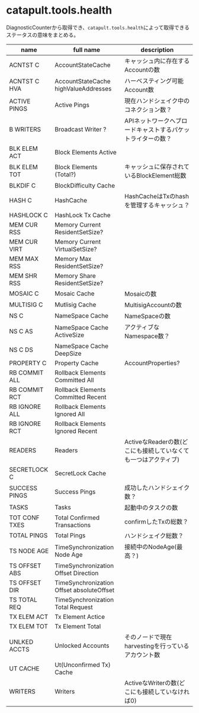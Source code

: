 # catapult.tools.health

DiagnosticCounterから取得でき、`catapult.tools.health`によって取得できるステータスの意味をまとめる。

| name          | full name                                 | description                                                    |
| ------------- | ----------------------------------------- | -------------------------------------------------------------- |
| ACNTST C      | AccountStateCache                         | キャッシュ内に存在するAccountの数                              |
| ACNTST C HVA  | AccountStateCache highValueAddresses      | ハーベスティング可能Account数                                  |
| ACTIVE PINGS  | Active Pings                              | 現在ハンドシェイク中のコネクション数？                         |
| B WRITERS     | Broadcast Writer ?                        | APIネットワークへブロードキャストするパケットライターの数？    |
| BLK ELEM ACT  | Block Elements Active                     |                                                                |
| BLK ELEM TOT  | Block Elements (Total?)                   | キャッシュに保存されているBlockElement総数                     |
| BLKDIF C      | BlockDifficulty Cache                     |                                                                |
| HASH C        | HashCache                                 | HashCacheはTxのhashを管理するキャッシュ？                      |
| HASHLOCK C    | HashLock Tx Cache                         |                                                                |
| MEM CUR RSS   | Memory Current ResidentSetSize?           |                                                                |
| MEM CUR VIRT  | Memory Current VirtualSetSize?            |                                                                |
| MEM MAX RSS   | Memory Max ResidentSetSize?               |                                                                |
| MEM SHR RSS   | Memory Share ResidentSetSize?             |                                                                |
| MOSAIC C      | Mosaic Cache                              | Mosaicの数                                                     |
| MULTISIG C    | Mutlisig Cache                            | MultisigAccountの数                                            |
| NS C          | NameSpace Cache                           | NameSpaceの数                                                  |
| NS C AS       | NameSpace Cache ActiveSize                | アクティブなNamespace数？                                      |
| NS C DS       | NameSpace Cache DeepSize                  |                                                                |
| PROPERTY C    | Property Cache                            | AccountProperties?                                             |
| RB COMMIT ALL | Rollback Elements Committed All           |                                                                |
| RB COMMIT RCT | Rollback Elements Committed Recent        |                                                                |
| RB IGNORE ALL | Rollback Elements Ignored All             |                                                                |
| RB IGNORE RCT | Rollback Elements Ignored Recent          |                                                                |
| READERS       | Readers                                   | ActiveなReaderの数(どこにも接続していなくても一つはアクティブ) |
| SECRETLOCK C  | SecretLock Cache                          |                                                                |
| SUCCESS PINGS | Success Pings                             | 成功したハンドシェイク数？                                     |
| TASKS         | Tasks                                     | 起動中のタスクの数                                             |
| TOT CONF TXES | Total Confirmed Transactions              | confirmしたTxの総数？                                          |
| TOTAL PINGS   | Total Pings                               | ハンドシェイク総数？                                           |
| TS NODE AGE   | TimeSynchronization Node Age              | 接続中のNodeAge(最高？)                                        |
| TS OFFSET ABS | TimeSynchronization Offset Direction      |                                                                |
| TS OFFSET DIR | TimeSynchronization Offset absoluteOffset |                                                                |
| TS TOTAL REQ  | TimeSynchronization Total Request         |                                                                |
| TX ELEM ACT   | Tx Element Actice                         |                                                                |
| TX ELEM TOT   | Tx Element Total                          |                                                                |
| UNLKED ACCTS  | Unlocked Accounts                         | そのノードで現在harvestingを行っているアカウント数             |
| UT CACHE      | Ut(Unconfirmed Tx) Cache                  |                                                                |
| WRITERS       | Writers                                   | ActiveなWriterの数(どこにも接続していなければ0)                |
